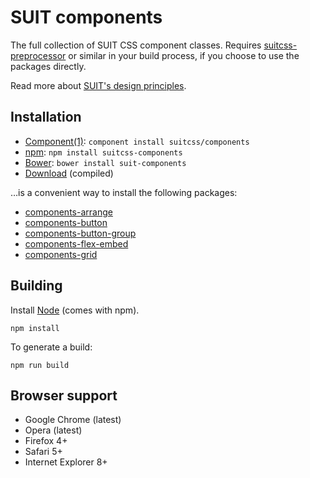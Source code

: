 # SUIT components

The full collection of SUIT CSS component classes. Requires
[suitcss-preprocessor](https://github.com/suitcss/preprocessor) or similar in
your build process, if you choose to use the packages directly.

Read more about [SUIT's design principles](https://github.com/suitcss/suit/).

## Installation

* [Component(1)](http://component.io/): `component install suitcss/components`
* [npm](http://npmjs.org/): `npm install suitcss-components`
* [Bower](http://bower.io/): `bower install suit-components`
* [Download](https://github.com/suitcss/components/releases) (compiled)

…is a convenient way to install the following packages:

* [components-arrange](https://github.com/suitcss/components-arrange/)
* [components-button](https://github.com/suitcss/components-button/)
* [components-button-group](https://github.com/suitcss/components-button-group/)
* [components-flex-embed](https://github.com/suitcss/components-flex-embed/)
* [components-grid](https://github.com/suitcss/components-grid/)

## Building

Install [Node](http://nodejs.org) (comes with npm).

```
npm install
```

To generate a build:

```
npm run build
```

## Browser support

* Google Chrome (latest)
* Opera (latest)
* Firefox 4+
* Safari 5+
* Internet Explorer 8+
